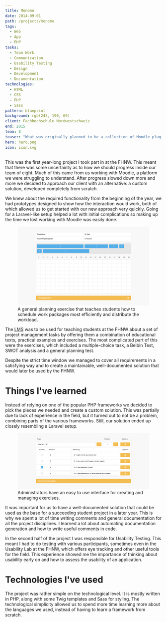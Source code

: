 ```yaml
---
title: Monomo
date: 2014-09-01
path: /projects/monomo
tags:
  - Web
  - App
  - PHP
tasks:
  - Team Work
  - Communication
  - Usability Testing
  - Design
  - Development
  - Documentation
technologies:
  - HTML
  - CSS
  - PHP
  - Sass
pattern: blueprint
background: rgb(245, 190, 69)
client: Fachhochschule Nordwestschweiz
end: 2015
team: 8
teaser: "What was originally planned to be a collection of Moodle plugins quickly turned into an entirely separate Learning Management System that we called Monomo. It was designed to be easier to use and maintain than alternative solutions."
hero: hero.png
icon: icon.svg
---
```


This was the first year-long project I took part in at the FHNW. This meant that there was some uncertainty as to how we should progress inside our team of eight. Much of this came from us working with Moodle, a platform we were struggling to understand. After progress slowed down more and more we decided to approach our client with an alternative: a custom solution, developed completely from scratch.

We knew about the required functionality from the beginning of the year, we had prototypes designed to show how the interaction would work, both of which allowed us to get started with our new approach very quickly. Going for a Laravel-like setup helped a lot with initial complications so making up the time we lost working with Moodle was easily done.

<figure>
  <img src="planning.png">
  <figcaption data-marginalia="right">A general planning exercise that teaches students how to schedule work packages most efficiently and distribute the workload.</figcaption>
</figure>

The <abbr title="Learning Management System">LMS</abbr> was to be used for teaching students at the FHNW about a set of project management tasks by offering them a combination of educational texts, practical examples and exercises. The most complicated part of this were the exercises, which included a multiple-choice task, a Belbin Test, SWOT analysis and a general planning test.

Despite the strict time window we managed to cover all requirements in a satisfying way and to create a maintainable, well-documented solution that would later be used by the FHNW.

# Things I've learned

Instead of relying on one of the popular PHP frameworks we decided to pick the pieces we needed and create a custom solution. This was partially due to lack of experience in the field, but it turned out to not be a problem, combining parts of the various frameworks. Still, our solution ended up closely resembling a Laravel setup.

<figure>
  <img src="mctest.png">
  <figcaption data-marginalia="right">Administrators have an easy to use interface for creating and managing exercises.</figcaption>
</figure>

It was important for us to have a well-documented solution that could be used as the base for a succeeding student project in a later year. This is why we spent a lot of time writing comments and general documentation for all the project disciplines. I learned a lot about automating documentation generation and how to write useful comments in code.

In the second half of the project I was responsible for Usability Testing. This meant I had to do testing with various participants, sometimes even in the Usability Lab at the FHNW, which offers eye tracking and other useful tools for the field. This experience showed me the importance of thinking about usability early on and how to assess the usability of an application.

# Technologies I've used

The project was rather simple on the technological level. It is mostly written in PHP, along with some Twig templates and Sass for styling. The technological simplicity allowed us to spend more time learning more about the languages we used, instead of having to learn a framework from scratch.
